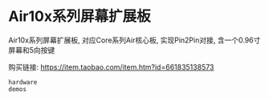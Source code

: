 # Air10x系列屏幕扩展板

Air10x系列屏幕扩展板, 对应Core系列Air核心板, 实现Pin2Pin对接, 含一个0.96寸屏幕和5向按键

购买链接: https://item.taobao.com/item.htm?id=661835138573

```{toctree}
hardware
demos
```

